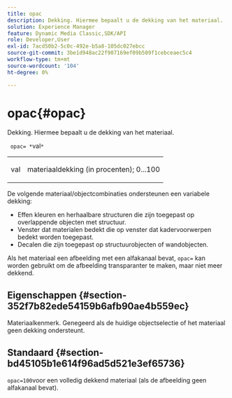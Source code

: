 ```yaml
---
title: opac
description: Dekking. Hiermee bepaalt u de dekking van het materiaal.
solution: Experience Manager
feature: Dynamic Media Classic,SDK/API
role: Developer,User
exl-id: 7acd50b2-5c0c-492e-b5a8-105dc027ebcc
source-git-commit: 3be1d948ac22f907169ef09b509f1cebceaec5c4
workflow-type: tm+mt
source-wordcount: '104'
ht-degree: 0%

---
```


# opac{#opac}

Dekking. Hiermee bepaalt u de dekking van het materiaal.

` opac= *`val`*`

<table id="simpletable_6AB8CD75F526469FBC9FEAE049792EF2"> 
 <tr class="strow"> 
  <td class="stentry"> <p> <span class="varname"> val </span> </p> </td> 
  <td class="stentry"> <p>materiaaldekking (in procenten); 0...100 </p> </td> 
 </tr> 
</table>

De volgende materiaal/objectcombinaties ondersteunen een variabele dekking:

* Effen kleuren en herhaalbare structuren die zijn toegepast op overlappende objecten met structuur.
* Venster dat materialen bedekt die op venster dat kadervoorwerpen bedekt worden toegepast.
* Decalen die zijn toegepast op structuurobjecten of wandobjecten.

Als het materiaal een afbeelding met een alfakanaal bevat, `opac=` kan worden gebruikt om de afbeelding transparanter te maken, maar niet meer dekkend.

## Eigenschappen {#section-352f7b82ede54159b6afb90ae4b559ec}

Materiaalkenmerk. Genegeerd als de huidige objectselectie of het materiaal geen dekking ondersteunt.

## Standaard {#section-bd45105b1e614f96ad5d521e3ef65736}

`opac=100`voor een volledig dekkend materiaal (als de afbeelding geen alfakanaal bevat).
